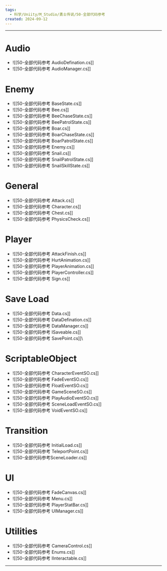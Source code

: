 ```yaml
---
tags:
  - 科学/Uniity/M_Studio/勇士传说/50-全部代码参考
created: 2024-09-12
---
```


---
# Audio

- ![[50-全部代码参考 AudioDefination.cs]]
- ![[50-全部代码参考 AudioManager.cs]]
# Enemy

- ![[50-全部代码参考 BaseState.cs]]
- ![[50-全部代码参考 Bee.cs]]
- ![[50-全部代码参考 BeeChaseState.cs]]
- ![[50-全部代码参考 BeePatrolState.cs]]
- ![[50-全部代码参考 Boar.cs]]
- ![[50-全部代码参考 BoarChaseState.cs]]
- ![[50-全部代码参考 BoarPatrolState.cs]]
- ![[50-全部代码参考 Enemy.cs]]
- ![[50-全部代码参考 Snail.cs]]
- ![[50-全部代码参考 SnailPatrolState.cs]]
- ![[50-全部代码参考 SnailSkillState.cs]]
# General

- ![[50-全部代码参考 Attack.cs]]
- ![[50-全部代码参考 Character.cs]]
- ![[50-全部代码参考 Chest.cs]]
- ![[50-全部代码参考 PhysicsCheck.cs]]
# Player

- ![[50-全部代码参考 AttackFinish.cs]]
- ![[50-全部代码参考 HurtAnimation.cs]]
- ![[50-全部代码参考 PlayerAnimation.cs]]
- ![[50-全部代码参考 PlayerController.cs]]
- ![[50-全部代码参考 Sign.cs]]
# Save Load

- ![[50-全部代码参考 Data.cs]]
- ![[50-全部代码参考 DataDefination.cs]]
- ![[50-全部代码参考 DataManager.cs]]
- ![[50-全部代码参考 ISaveable.cs]]
- ![[50-全部代码参考 SavePoint.cs]]\
# ScriptableObject

- ![[50-全部代码参考 CharacterEventSO.cs]]
- ![[50-全部代码参考 FadeEventSO.cs]]
- ![[50-全部代码参考 FloatEventSO.cs]]
- ![[50-全部代码参考 GameSceneSO.cs]]
- ![[50-全部代码参考 PlayAudioEventSO.cs]]
- ![[50-全部代码参考 SceneLoadEventSO.cs]]
- ![[50-全部代码参考 VoidEventSO.cs]]
# Transition

- ![[50-全部代码参考 InitialLoad.cs]]
- ![[50-全部代码参考 TeleportPoint.cs]]
- ![[50-全部代码参考SceneLoader.cs]]
# UI

- ![[50-全部代码参考 FadeCanvas.cs]]
- ![[50-全部代码参考 Menu.cs]]
- ![[50-全部代码参考 PlayerStatBar.cs]]
- ![[50-全部代码参考 UIManager.cs]]
# Utilities

- ![[50-全部代码参考 CameraControl.cs]]
- ![[50-全部代码参考 Enums.cs]]
- ![[50-全部代码参考 IInteractable.cs]]
---
